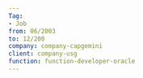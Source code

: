 ```yaml
---
Tag: 
- Job 
from: 06/2003
to: 12/200
company: company-capgemini
client: company-usg
function: function-developer-oracle
---
```


